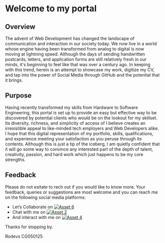 # Welcome to my portal

## Overview
The advent of Web Development has changed the landscape of communication and interaction in our society today. We now live in a world whose engine having been transformed from analog to digital is now moving at lightning speed. Although the days of sending handwritten postcards, letters, and application forms are still relatively fresh in our minds, it's beginning to feel like that was over a century ago. In keeping with this trend, herein is an attempt to showcase my work, digitize my CV, and tap into the power of Social Media through GitHub and the potential that it brings.

## Purpose
Having recently transformed my skills from Hardware to Software Engineering, this portal is set up to provide an easy but effective way to be discovered by potential clients who would be on the lookout for my skillset. Its diversity, richness, and simplicity of access of I believe creates an irresistible appeal to like-minded tech employers and Web Developers alike. I hope that this digital representation of my portfolio, skills, qualifications, and experience meeting your satisfaction as you peruse through its contents. Although this is just a tip of the iceberg, I am quietly confident that it will go some way to convince any interested part of the depth of talent, creativity, passion, and hard work which just happens to be my core strengths.

## Feedback
Please do not esitate to rech out if you would like to know more. Your feedback, queries or suggestions are most welcome and you can reach me on the following social media platforms:

* Let’s Collaborate on [![Asset 6](https://github.com/user-attachments/assets/68f9789a-068a-41f9-a5b0-4c2c3ae10024)](https://www.linkedin.com/in/rodevs/)
* Chat with me on [![Asset 2](https://github.com/user-attachments/assets/2c92f667-8613-4e33-aa9c-75281f2feb48)](https://www.facebook.com/profile.php?id=100095082984128)
* And interact with me on [![Asset 4](https://github.com/user-attachments/assets/8b09094b-81d7-403e-9c08-980b28dc4c67)](https://x.com/Rodevs23?mx=2)

Thanks for stopping by.

Rodevs CG050125
